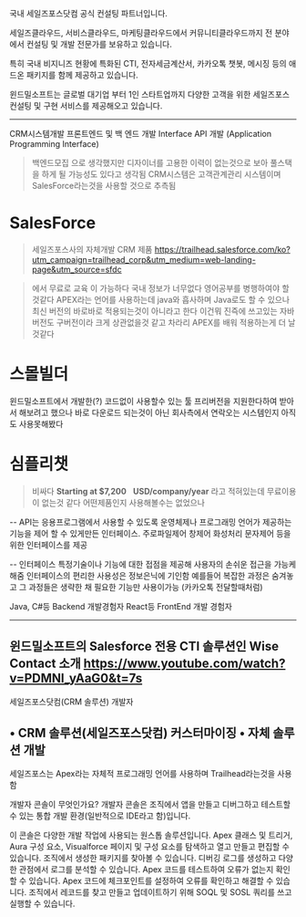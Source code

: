 국내 세일즈포스닷컴 공식 컨설팅 파트너입니다.

세일즈클라우드, 서비스클라우드, 마케팅클라우드에서 커뮤니티클라우드까지 전 분야에서 컨설팅 및 개발 전문가를 보유하고 있습니다.

특히 국내 비지니즈 현황에 특화된 CTI, 전자세금계산서, 카카오톡 챗봇, 메시징 등의 애드온 패키지를 함께 제공하고 있습니다.

윈드밀소프트는 글로벌 대기업 부터 1인 스타트업까지
다양한 고객을 위한 세일즈포스 컨설팅 및 구현 서비스를 제공해오고 있습니다.

----------------------------------------------

CRM시스템개발
프론트엔드 및 백 엔드 개발
Interface API 개발
(Application Programming Interface)

> 백엔드모집 으로 생각했지만 디자이너를 고용한 이력이 없는것으로 보아 풀스택을 하게 될 가능성도 있다고 생각됨
> CRM시스템은 고객관계관리 시스템이며 SalesForce라는것을 사용할 것으로 추측됨

# SalesForce

>세일즈포스사의 자체개발 CRM 제품
https://trailhead.salesforce.com/ko?utm_campaign=trailhead_corp&utm_medium=web-landing-page&utm_source=sfdc

>에서 무료로 교육 이 가능하다
>국내 정보가 너무없다 영어공부를 병행하여야 할것같다
>APEX라는 언어를 사용하는데 java와 흡사하며 Java로도 할 수 있으나
>최신 버전의 바로바로 적용되는것이 아니라고 한다
>이건뭐 진즉에 쓰고있는 자바버전도 구버전이라 크게 상관없을것 같고
>차라리 APEX를 배워 적용하는게 더 날것같다


# 스몰빌더
윈드밀소프트에서 개발한(?) 코드없이 사용할수 있는 툴
프리버전을 지원한다하여 받아서 해보려고 했으나
바로 다운로드 되는것이 아닌 회사측에서 연락오는 시스템인지 아직도 사용못해봤다

# 심플리챗
>비싸다
>**Starting at $7,200**   **USD/company/year**
>라고 적혀있는데
>무료이용이 없는것 같다 어떤제품인지 사용해볼수는 없었으나



--
API는 응용프로그램에서 사용할 수 있도록 운영체제나 프로그래밍 언어가 제공하는 기능을 제어 할 수 있게만든 인터페이스.
주로파일제어 창제어 화성처리 문자제어 등을 위한 인터페이스를 제공

--
인터페이스
특정기술이나 기능에 대한 접점을 제공해 사용자의 손쉬운 접근을 가능케해줌 인터페이스의 편리한 사용성은 정보은닉에 기인함
예를들어 복잡한 과정은 숨겨놓고 그 과정들은 생략한 채 필요한 기능만 사용이가능 (카카오톡 전달할때처럼)

Java, C#등 Backend 개발경험자
React등 FrontEnd 개발 경험자

----------------------------------------------

윈드밀소프트의 Salesforce 전용 CTI 솔루션인 Wise Contact 소개
https://www.youtube.com/watch?v=PDMNl_yAaG0&t=7s
-----------------------------------------------
세일즈포스닷컴(CRM 솔루션) 개발자

• CRM 솔루션(세일즈포스닷컴) 커스터마이징
• 자체 솔루션 개발
-------------------------------------

세일즈포스는 Apex라는 자체적 프로그래밍 언어를 사용하며
Trailhead라는것을 사용함

개발자 콘솔이 무엇인가요?
개발자 콘솔은 조직에서 앱을 만들고 디버그하고 테스트할 수 있는 통합 개발 환경(일반적으로 IDE라고 함)입니다.

이 콘솔은 다양한 개발 작업에 사용되는 원스톱 솔루션입니다.
Apex 클래스 및 트리거, Aura 구성 요소, Visualforce 페이지 및 구성 요소를 탐색하고 열고 만들고 편집할 수 있습니다.
조직에서 생성한 패키지를 찾아볼 수 있습니다.
디버깅 로그를 생성하고 다양한 관점에서 로그를 분석할 수 있습니다.
Apex 코드를 테스트하여 오류가 없는지 확인할 수 있습니다.
Apex 코드에 체크포인트를 설정하여 오류를 확인하고 해결할 수 있습니다.
조직에서 레코드를 찾고 만들고 업데이트하기 위해 SOQL 및 SOSL 쿼리를 쓰고 실행할 수 있습니다.